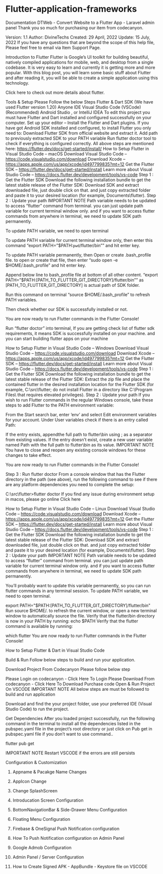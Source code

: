 # Flutter-application-frameworks

Documentation
DTWeb - Convert Website to a Flutter App - Laravel admin panel
Thank you so much for purchasing our item from codecanyon.

Version: 1.1
Author: DivineTechs
Created: 29 April, 2022
Update: 15 July, 2022
If you have any questions that are beyond the scope of this help file, Please feel free to email via Item Support Page.

Introduction to Flutter
Flutter is Google’s UI toolkit for building beautiful, natively compiled applications for mobile, web, and desktop from a single codebase. It is very easy to learn and currently it is getting more and more popular. With this blog post, you will learn some basic stuff about Flutter and after reading it, you will be able to create a simple application using this technology.

Click here to check out more details about flutter.

Tools & Setup
Please Follow the below Steps
Flutter & Dart SDK (We have used Flutter version 1.20)
Anyone IDE Visual Studio Code (VSCode) (Recommended) Android Studio , or IntelliJ IDEA
To edit this project you must have Flutter and Dart installed and configured successfully on your computer.
Set up your editor – Install the Flutter and Dart plugins.
If you have got Android SDK installed and configured, to install Flutter you only need to:
Download Flutter SDK from official website and extract it.
Add path to previously extracted SDK to your PATH variable
Run flutter doctor tool to check if everything is configured correctly.
All above steps are mentioned here: https://flutter.dev/docs/get-started/install/
How to Setup Flutter in Visual Studio Code – macOS
Download Visual Studio Code – https://code.visualstudio.com/download
Download Xcode – https://apps.apple.com/us/app/xcode/id497799835?mt=12
Get the Flutter SDK – https://flutter.dev/docs/get-started/install
Learn more about Visual Studio Code – https://docs.flutter.dev/development/tools/vs-code
Step 1 : Get the Flutter SDK
Download the following installation bundle to get the latest stable release of the Flutter SDK:
Download SDK and extract downloaded file, just double click on that. and just copy extracted folder and paste it to your desired location (for example, Documents\flutter).
Step 2 : Update your path
IMPORTANT NOTE Path variable needs to be updated to access “flutter” command from terminal. you can just update path variable for current terminal window only. and if you want to access flutter commands from anywhere in terminal, we need to update SDK path permanently.

To update PATH variable, we need to open terminal

To update PATH variable for current terminal window only, then enter this command “export PATH=”$PATH:`pwd`/flutter/bin”” and hit enter key.

To update PATH variable permanently, then Open or create .bash_profile file. to open or create that file, then enter “sudo open -e $HOME/.bash_profile” and hit enter key.

Append below line to bash_profile file at bottom of all other content. “export PATH=”$PATH:[PATH_TO_FLUTTER_GIT_DIRECTORY]/flutter/bin”” as [PATH_TO_FLUTTER_GIT_DIRECTORY] is actual path of SDK folder.

Run this command on terminal “source $HOME/.bash_profile” to refresh PATH variables.

Then check whether our SDK is successfully installed or not.

You are now ready to run Flutter commands in the Flutter Console!

Run “flutter doctor” into terminal, If you are getting check list of flutter sdk requirements, it means SDK is successfully installed on your machine. and you can start building flutter apps on your machine



How to Setup Flutter in Visual Studio Code – Windows
Download Visual Studio Code – https://code.visualstudio.com/download
Download Xcode – https://apps.apple.com/us/app/xcode/id497799835?mt=12
Get the Flutter SDK – https://flutter.dev/docs/get-started/install
Learn more about Visual Studio Code – https://docs.flutter.dev/development/tools/vs-code
Step 1 : Get the Flutter SDK
Download the following installation bundle to get the latest stable release of the Flutter SDK:
Extract the zip file and place the contained flutter in the desired installation location for the Flutter SDK (for example, C:\src\flutter; do not install Flutter in a directory like C:\Program Files\ that requires elevated privileges).
Step 2 : Update your path
If you wish to run Flutter commands in the regular Windows console, take these steps to add Flutter to the PATH environment variable:

From the Start search bar, enter ‘env’ and select Edit environment variables for your account. Under User variables check if there is an entry called Path:

If the entry exists, appendthe full path to flutter\bin using ; as a separator from existing values.
If the entry doesn’t exist, create a new user variable named Path with the full path to flutter\bin as its value.
IMPORTANT NOTE You have to close and reopen any existing console windows for these changes to take effect.

You are now ready to run Flutter commands in the Flutter Console!

Step 3 : Run flutter doctor
From a console window that has the Flutter directory in the path (see above), run the following command to see if there are any platform dependencies you need to complete the setup:

C:\src\flutter>flutter doctor
If you find any issue during environment setup in macos, please go online Click here

How to Setup Flutter in Visual Studio Code – Linux
Download Visual Studio Code – https://code.visualstudio.com/download
Download Xcode – https://apps.apple.com/us/app/xcode/id497799835?mt=12
Get the Flutter SDK – https://flutter.dev/docs/get-started/install
Learn more about Visual Studio Code – https://docs.flutter.dev/development/tools/vs-code
Step 1 : Get the Flutter SDK
Download the following installation bundle to get the latest stable release of the Flutter SDK:
Download SDK and extract downloaded file, just double click on that. and just copy extracted folder and paste it to your desired location (for example, Documents\flutter).
Step 2 : Update your path
IMPORTANT NOTE Path variable needs to be updated to access “flutter” command from terminal. you can just update path variable for current terminal window only. and if you want to access flutter commands from anywhere in terminal, we need to update SDK path permanently.

You’ll probably want to update this variable permanently, so you can run flutter commands in any terminal session. To update PATH variable, we need to open terminal.

export PATH="$PATH:[PATH_TO_FLUTTER_GIT_DIRECTORY]/flutter/bin"
Run source $HOME/. to refresh the current window, or open a new terminal window to automatically source the file.
Verify that the flutter/bin directory is now in your PATH by running:
echo $PATH
Verify that the flutter command is available by running:

which flutter
You are now ready to run Flutter commands in the Flutter Console!

How to Setup Flutter & Dart in Visual Studio Code

Build & Run
Follow below steps to build and run your application.

Download Project From Codecanyon
Please follow below step

Please Login on codecanyon - Click Here To Login
Please Download From codecanyon - Click Here To Download Purchase code
Open & Run Project On VSCODE
IMPORTANT NOTE All below steps are must be followed to build and run application

Download and find the your project folder, use your preferred IDE (Visual Studio Code) to run the project.


Get Dependencies
After you loaded project successfully, run the following command in the terminal to install all the dependencies listed in the pubspec.yaml file in the project’s root directory or just click on Pub get in pubspec.yaml file if you don’t want to use command..

flutter pub get
    
IMPORTANT NOTE Restart VSCODE if the errors are still persists

Configuration & Customization
1. Appname & Pacakge Name Changes

2. AppIcon Change

2. Change SplashScreen

3. Introducation Screen Configuration

4. BottomNavigationBar & Side-Drawer Menu Configuration

5. Floating Menu Configuration

6. Firebase & OneSignal Push Notification configuration

7. How To Push Notification configuration on Admin Panel

8. Google Admob Configuration

9. Admin Panel / Server Configuration

10. How to Create Signed APK - AppBundle - Keystore file on VSCODE

